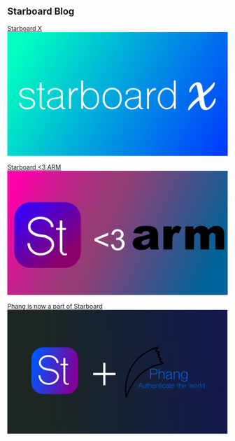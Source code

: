 ## Starboard Blog

[Starboard X](https://starboardops.github.io/blog/x/index)<br>
![Starboard X thumbnail](https://github.com/starboardops/blog/blob/gh-pages/starboardx.png?raw=true)

[Starboard <3 ARM](https://starboardops.github.io/blog/armsupport/index)<br>
![Starboard loves ARM](https://github.com/starboardops/blog/raw/gh-pages/starboardlovearms.png)

[Phang is now a part of Starboard](https://starboardops.github.io/blog/phangplusstarboard/index)<br>
![Starboard + Phang](https://github.com/starboardops/blog/raw/gh-pages/stplusphang.png)
